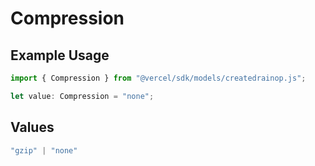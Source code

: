 # Compression

## Example Usage

```typescript
import { Compression } from "@vercel/sdk/models/createdrainop.js";

let value: Compression = "none";
```

## Values

```typescript
"gzip" | "none"
```